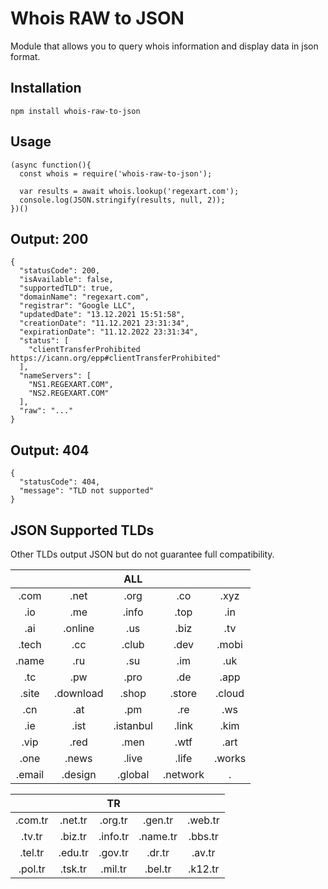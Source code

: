 # Whois RAW to JSON

Module that allows you to query whois information and display data in json format.

## Installation

`npm install whois-raw-to-json`

## Usage

```
(async function(){
  const whois = require('whois-raw-to-json');

  var results = await whois.lookup('regexart.com');
  console.log(JSON.stringify(results, null, 2));
})()
```

## Output: 200

```
{
  "statusCode": 200,
  "isAvailable": false,
  "supportedTLD": true,
  "domainName": "regexart.com",
  "registrar": "Google LLC",
  "updatedDate": "13.12.2021 15:51:58",
  "creationDate": "11.12.2021 23:31:34",
  "expirationDate": "11.12.2022 23:31:34",
  "status": [
    "clientTransferProhibited https://icann.org/epp#clientTransferProhibited"
  ],
  "nameServers": [
    "NS1.REGEXART.COM",
    "NS2.REGEXART.COM"
  ],
  "raw": "..."
}
```

## Output: 404

```
{
  "statusCode": 404,
  "message": "TLD not supported"
}
```

## JSON Supported TLDs

Other TLDs output JSON but do not guarantee full compatibility.

|        |           |    ALL    |          |        |
| :----: | :-------: | :-------: | :------: | :----: |
|  .com  |   .net    |   .org    |   .co    |  .xyz  |
|  .io   |    .me    |   .info   |   .top   |  .in   |
|  .ai   |  .online  |    .us    |   .biz   |  .tv   |
| .tech  |    .cc    |   .club   |   .dev   | .mobi  |
| .name  |    .ru    |    .su    |   .im    |  .uk   |
|  .tc   |    .pw    |   .pro    |   .de    |  .app  |
| .site  | .download |   .shop   |  .store  | .cloud |
|  .cn   |    .at    |    .pm    |   .re    |  .ws   |
|  .ie   |   .ist    | .istanbul |  .link   |  .kim  |
|  .vip  |   .red    |   .men    |   .wtf   |  .art  |
|  .one  |   .news   |   .live   |  .life   | .works |
| .email |  .design  |  .global  | .network |   .    |

|         |         |    TR    |          |         |
| :-----: | :-----: | :------: | :------: | :-----: |
| .com.tr | .net.tr | .org.tr  | .gen.tr  | .web.tr |
| .tv.tr  | .biz.tr | .info.tr | .name.tr | .bbs.tr |
| .tel.tr | .edu.tr | .gov.tr  |  .dr.tr  | .av.tr  |
| .pol.tr | .tsk.tr | .mil.tr  | .bel.tr  | .k12.tr |
